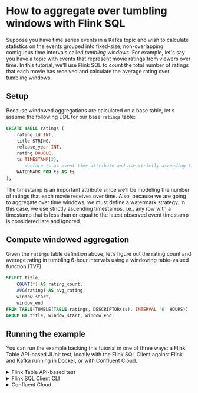 <!-- title: How to aggregate over tumbling windows with Flink SQL -->
<!-- description: In this tutorial, learn how to aggregate over tumbling windows with Flink SQL, with step-by-step instructions and supporting code. -->

# How to aggregate over tumbling windows with Flink SQL

Suppose you have time series events in a Kafka topic and wish to calculate statistics on the events grouped into 
fixed-size, non-overlapping, contiguous time intervals called *tumbling windows*. For example, let's say you have a topic
with events that represent movie ratings from viewers over time. In this tutorial, we'll use Flink SQL to count the 
total number of ratings that each movie has received and calculate the average rating over tumbling windows.

## Setup

Because windowed aggregations are calculated on a base table, let's assume the following DDL for our base `ratings` table:

```sql
CREATE TABLE ratings (
    rating_id INT,
    title STRING,
    release_year INT,
    rating DOUBLE,
    ts TIMESTAMP(3),
    -- declare ts as event time attribute and use strictly ascending timestamp watermark strategy
    WATERMARK FOR ts AS ts
);
```

The timestamp is an important attribute since we’ll be modeling the number of ratings that each movie receives over time.
Also, because we are going to aggregate over time windows, we must define a watermark strategy. In this case, we use
strictly ascending timestamps, i.e., any row with a timestamp that is less than or equal to the latest observed event
timestamp is considered late and ignored.

## Compute windowed aggregation

Given the `ratings` table definition above, let’s figure out the rating count and average rating in tumbling 6-hour
intervals using a windowing table-valued function (TVF).

```sql
SELECT title,
    COUNT(*) AS rating_count,
    AVG(rating) AS avg_rating,
    window_start,
    window_end
FROM TABLE(TUMBLE(TABLE ratings, DESCRIPTOR(ts), INTERVAL '6' HOURS))
GROUP BY title, window_start, window_end;
```

## Running the example

You can run the example backing this tutorial in one of three ways: a Flink Table API-based JUnit test, locally with the Flink SQL Client 
against Flink and Kafka running in Docker, or with Confluent Cloud.

<details>
  <summary>Flink Table API-based test</summary>

  ### Prerequisites

  * Java 17, e.g., follow the OpenJDK installation instructions [here](https://openjdk.org/install/) if you don't have Java. 
  * Docker running via [Docker Desktop](https://docs.docker.com/desktop/) or [Docker Engine](https://docs.docker.com/engine/install/)

  ### Run the test

  Clone the `confluentinc/tutorials` GitHub repository (if you haven't already) and navigate to the `tutorials` directory:

  ```shell
  git clone git@github.com:confluentinc/tutorials.git
  cd tutorials
  ```

  Run the following command to execute [FlinkSqlTumblingWindowTest#testTumblingWindows](https://github.com/confluentinc/tutorials/blob/master/tumbling-windows/flinksql/src/test/java/io/confluent/developer/FlinkSqlTumblingWindowTest.java):

  ```plaintext
  ./gradlew clean :tumbling-windows:flinksql:test
  ```

  The test starts Kafka and Schema Registry with [Testcontainers](https://testcontainers.com/), runs the Flink SQL commands
  above against a local Flink `StreamExecutionEnvironment`, and ensures that tumbling window query results are what we expect.
</details>

<details>
  <summary>Flink SQL Client CLI</summary>

  ### Prerequisites

  * Docker running via [Docker Desktop](https://docs.docker.com/desktop/) or [Docker Engine](https://docs.docker.com/engine/install/)
  * [Docker Compose](https://docs.docker.com/compose/install/). Ensure that the command `docker compose version` succeeds.

  ### Run the commands

  Clone the `confluentinc/tutorials` GitHub repository (if you haven't already) and navigate to the `tutorials` directory:

  ```shell
  git clone git@github.com:confluentinc/tutorials.git
  cd tutorials
  ```

  Start Flink and Kafka:

  ```shell
  docker compose -f ./docker/docker-compose-flinksql.yml up -d
  ```

  Next, open the Flink SQL Client CLI:

  ```shell
  docker exec -it flink-sql-client sql-client.sh
  ```

  Finally, run following SQL statements to create the `ratings` table backed by Kafka running in Docker, populate it with
  test data, and run the tumbling windows query.

  ```sql
  CREATE TABLE ratings (
      rating_id INT,
      title STRING,
      release_year INT,
      rating DOUBLE,
      ts TIMESTAMP(3),
      -- declare ts as event time attribute and use strictly ascending timestamp watermark strategy
      WATERMARK FOR ts AS ts
  ) WITH (
      'connector' = 'kafka',
      'topic' = 'ratings',
      'properties.bootstrap.servers' = 'broker:9092',
      'scan.startup.mode' = 'earliest-offset',
      'key.format' = 'raw',
      'key.fields' = 'rating_id',
      'value.format' = 'avro-confluent',
      'value.avro-confluent.url' = 'http://schema-registry:8081',
      'value.fields-include' = 'EXCEPT_KEY'
  );
  ```

  ```sql
  INSERT INTO ratings VALUES
      (0, 'Die Hard', 1998, 8.2, TO_TIMESTAMP('2023-07-09 01:00:00')),
      (1, 'The Big Lebowski', 1998, 4.2, TO_TIMESTAMP('2023-07-09 02:00:00')),
      (2, 'Die Hard', 1998, 4.5, TO_TIMESTAMP('2023-07-09 05:00:00')),
      (3, 'The Big Lebowski', 1998, 9.9, TO_TIMESTAMP('2023-07-09 06:30:00')),
      (4, 'Die Hard', 1998, 5.1, TO_TIMESTAMP('2023-07-09 07:00:00')),
      (5, 'Tree of Life', 2011, 5.6, TO_TIMESTAMP('2023-07-09 08:00:00')),
      (6, 'Tree of Life', 2011, 4.9, TO_TIMESTAMP('2023-07-09 09:00:00')),
      (7, 'A Walk in the Clouds', 1995, 3.6, TO_TIMESTAMP('2023-07-09 12:00:00')),
      (8, 'A Walk in the Clouds', 1995, 6.0, TO_TIMESTAMP('2023-07-09 15:00:00')),
      (9, 'Super Mario Bros.', 1993, 3.5, TO_TIMESTAMP('2023-07-09 18:30:00')),
      (10, 'A Walk in the Clouds', 1995, 4.6, TO_TIMESTAMP('2023-07-10 01:00:00'));
  ```

  ```sql
  SELECT title,
      COUNT(*) AS rating_count,
      AVG(rating) AS avg_rating,
      window_start,
      window_end
  FROM TABLE(TUMBLE(TABLE ratings, DESCRIPTOR(ts), INTERVAL '6' HOURS))
  GROUP BY title, window_start, window_end;
  ```

  The query output should look like this:

  ```plaintext
                            title         rating_count                     avg_rating            window_start              window_end
                         Die Hard                    2                           6.35 2023-07-09 00:00:00.000 2023-07-09 06:00:00.000
                 The Big Lebowski                    1                            4.2 2023-07-09 00:00:00.000 2023-07-09 06:00:00.000
                         Die Hard                    1                            5.1 2023-07-09 06:00:00.000 2023-07-09 12:00:00.000
                     Tree of Life                    2                           5.25 2023-07-09 06:00:00.000 2023-07-09 12:00:00.000
                 The Big Lebowski                    1                            9.9 2023-07-09 06:00:00.000 2023-07-09 12:00:00.000
             A Walk in the Clouds                    2                            4.8 2023-07-09 12:00:00.000 2023-07-09 18:00:00.000
                Super Mario Bros.                    1                            3.5 2023-07-09 18:00:00.000 2023-07-10 00:00:00.000
  ```

  When you are finished, clean up the containers used for this tutorial by running:

  ```shell
  docker compose -f ./docker/docker-compose-flinksql.yml down
  ```

</details>

<details>
  <summary>Confluent Cloud</summary>

  ### Prerequisites

  * A [Confluent Cloud](https://confluent.cloud/signup) account
  * A Flink compute pool created in Confluent Cloud. Follow [this](https://docs.confluent.io/cloud/current/flink/get-started/quick-start-cloud-console.html) quick start to create one.

  ### Run the commands

  In the Confluent Cloud Console, navigate to your environment and then click the `Open SQL Workspace` button for the compute
  pool that you have created.

  Select the default catalog (Confluent Cloud environment) and database (Kafka cluster) to use with the dropdowns at the top right.

  Finally, run following SQL statements to create the `ratings` table, populate it with test data, and run the tumbling windows query.

  ```sql
  CREATE TABLE ratings (
      rating_id INT,
      title STRING,
      release_year INT,
      rating DOUBLE,
      ts TIMESTAMP(3),
      -- declare ts as event time attribute and use strictly ascending timestamp watermark strategy
      WATERMARK FOR ts AS ts
  );
  ```

  ```sql
  INSERT INTO ratings VALUES
      (0, 'Die Hard', 1998, 8.2, TO_TIMESTAMP('2023-07-09 01:00:00')),
      (1, 'The Big Lebowski', 1998, 4.2, TO_TIMESTAMP('2023-07-09 02:00:00')),
      (2, 'Die Hard', 1998, 4.5, TO_TIMESTAMP('2023-07-09 05:00:00')),
      (3, 'The Big Lebowski', 1998, 9.9, TO_TIMESTAMP('2023-07-09 06:30:00')),
      (4, 'Die Hard', 1998, 5.1, TO_TIMESTAMP('2023-07-09 07:00:00')),
      (5, 'Tree of Life', 2011, 5.6, TO_TIMESTAMP('2023-07-09 08:00:00')),
      (6, 'Tree of Life', 2011, 4.9, TO_TIMESTAMP('2023-07-09 09:00:00')),
      (7, 'A Walk in the Clouds', 1995, 3.6, TO_TIMESTAMP('2023-07-09 12:00:00')),
      (8, 'A Walk in the Clouds', 1995, 6.0, TO_TIMESTAMP('2023-07-09 15:00:00')),
      (9, 'Super Mario Bros.', 1993, 3.5, TO_TIMESTAMP('2023-07-09 18:30:00')),
      (10, 'A Walk in the Clouds', 1995, 4.6, TO_TIMESTAMP('2023-07-10 01:00:00'));
  ```

  ```sql
  SELECT title,
      COUNT(*) AS rating_count,
      AVG(rating) AS avg_rating,
      window_start
  FROM TABLE(TUMBLE(TABLE ratings, DESCRIPTOR(ts), INTERVAL '6' HOURS))
  GROUP BY title, window_start;
  ```

  The query output should look like this:

  ![Query output](https://raw.githubusercontent.com/confluentinc/tutorials/master/tumbling-windows/flinksql/img/query-output.png)

</details>
